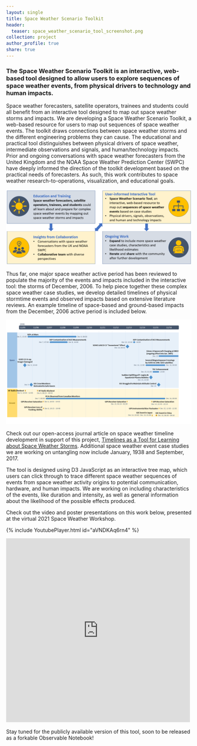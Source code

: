```yaml
---
layout: single
title: Space Weather Scenario Toolkit
header:
  teaser: space_weather_scenario_tool_screenshot.png
collection: project
author_profile: true
share: true
---
```


### The Space Weather Scenario Toolkit is an interactive, web-based tool designed to allow users to explore sequences of space weather events, from physical drivers to technology and human impacts.

Space weather forecasters, satellite operators, trainees and students could all benefit from an interactive tool designed to map out space weather storms and impacts. We are developing a Space Weather Scenario Toolkit, a web-based resource for users to map out sequences of space weather events. The toolkit draws connections between space weather storms and the different engineering problems they can cause. The educational and practical tool distinguishes between physical drivers of space weather, intermediate observations and signals, and human/technology impacts. Prior and ongoing conversations with space weather forecasters from the United Kingdom and the NOAA Space Weather Prediction Center (SWPC) have deeply informed the direction of the toolkit development based on the practical needs of forecasters. As such, this work contributes to space weather research-to-operations, visualization, and educational goals.

![Space Weather Tool Description Flow Chart](https://raw.githubusercontent.com/valerie-bernstein/personalwebsite.github.io/master/images/Space_Weather_Tool_Description_Flow_Chart.png)


Thus far, one major space weather active period has been reviewed to populate the majority of the events and impacts included in the interactive tool: the storms of December, 2006. To help piece together these complex space weather case studies, we develop detailed timelines of physical stormtime events and observed impacts based on extensive literature reviews. An example timeline of space-based and ground-based impacts from the December, 2006 active period is included below.

![Dec 2006 Impacts Timeline](https://raw.githubusercontent.com/valerie-bernstein/personalwebsite.github.io/master/images/Dec2006_system_impacts_timeline_v6.png)

Check out our open-access journal article on space weather timeline development in support of this project, [Timelines as a Tool for Learning about Space Weather Storms](https://www.swsc-journal.org/articles/swsc/abs/2021/01/swsc200106/swsc200106.html). Additional space weather event case studies we are working on untangling now include January, 1938 and September, 2017.
 
The tool is designed using D3 JavaScript as an interactive tree map, which users can click through to trace different space weather sequences of events from space weather activity origins to potential communication, hardware, and human impacts. We are working on including characteristics of the events, like duration and intensity, as well as general information about the likelihood of the possible effects produced. 

Check out the video and poster presentations on this work below, presented at the virtual 2021 Space Weather Workshop.

{% include YoutubePlayer.html id="aVNDKAq6rn4" %}

<embed src="https://www.valeriebernstein.com/files/Poster_SWW2021_final.pdf" width="500" height="500" type='application/pdf'>

Stay tuned for the publicly available version of this tool, soon to be released as a forkable Observable Notebook!
